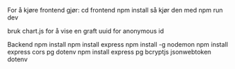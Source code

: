 For å kjøre frontend gjør:
cd frontend
npm install
så kjør den med 
npm run dev

bruk chart.js for å vise en graft
uuid for anonymous id

Backend 
npm install
npm install express
npm install -g nodemon
npm install express cors pg dotenv
npm install express pg bcryptjs jsonwebtoken dotenv
